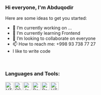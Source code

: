 ### Hi everyone, I'm Abduqodir


Here are some ideas to get you started:

- 🔭 I’m currently working on ...
- 🌱 I’m currently learning Frontend
- 👯 I’m looking to collaborate on everyone
- 📫 How to reach me: +998 93 738 77 27
- I like to write code

<br/>

### Languages and Tools:

<img align="left" alt="HTML5" width="26px" heigth="26px" src="https://www.seekpng.com/png/detail/80-803527_html5-css3-and-javascript-logos-html5-logo-png.png" />
<img align="left" alt="CSS" width="26px" heigth="26px" src="https://i.pinimg.com/736x/e4/3e/4c/e43e4cd41ddffc21d2e6600dfca20306--logo-software-logotype.jpg" />
<img align="left" alt="JavaScript" width="26px" heigth="26px" src="https://upload.wikimedia.org/wikipedia/commons/thumb/9/99/Unofficial_JavaScript_logo_2.svg/1200px-Unofficial_JavaScript_logo_2.svg.png" />
<img align="left" alt="Bootstrap" width="26px" heigth="26px" src="https://encrypted-tbn0.gstatic.com/images?q=tbn:ANd9GcTtBO__IAMuni5raSyiqJetKtuDxGq0zKwvoE3IsS0j&s" />
<img align="left" alt="React" width="26px" heigth="26px" src="https://ru.reactjs.org/logo-og.png" />
<img align="left" alt="HTML5" width="26px" heigth="26px" src="https://upload.wikimedia.org/wikipedia/commons/thumb/9/9a/Visual_Studio_Code_1.35_icon.svg/2048px-Visual_Studio_Code_1.35_icon.svg.png" />

<br/>
<br/>

[telegram]: https://t.me/Abduqodir_07
[instagram]: https://www.instagram.com/abduqodiro6/
